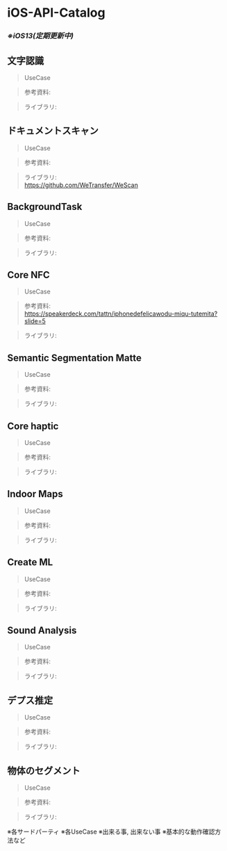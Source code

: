 # iOS-API-Catalog

### _※iOS13(定期更新中)_

## 文字認識

> UseCase  

> 参考資料:  

> ライブラリ:  

## ドキュメントスキャン

> UseCase  

> 参考資料:  

> ライブラリ:  
> https://github.com/WeTransfer/WeScan

## BackgroundTask

> UseCase  

> 参考資料:  

> ライブラリ:  

## Core NFC

> UseCase  

> 参考資料:  
> https://speakerdeck.com/tattn/iphonedefelicawodu-miqu-tutemita?slide=5

> ライブラリ:  

## Semantic Segmentation Matte

> UseCase  

> 参考資料:  

> ライブラリ:  

## Core haptic

> UseCase  

> 参考資料:  

> ライブラリ:  

## Indoor Maps

> UseCase  

> 参考資料:  

> ライブラリ:  

## Create ML

> UseCase  

> 参考資料:  

> ライブラリ:  

## Sound Analysis

> UseCase  

> 参考資料:  

> ライブラリ:  

## デプス推定

> UseCase  

> 参考資料:  

> ライブラリ:  

## 物体のセグメント

> UseCase  

> 参考資料:  

> ライブラリ:  

※各サードパーティ 
※各UseCase
※出来る事, 出来ない事
※基本的な動作確認方法など
